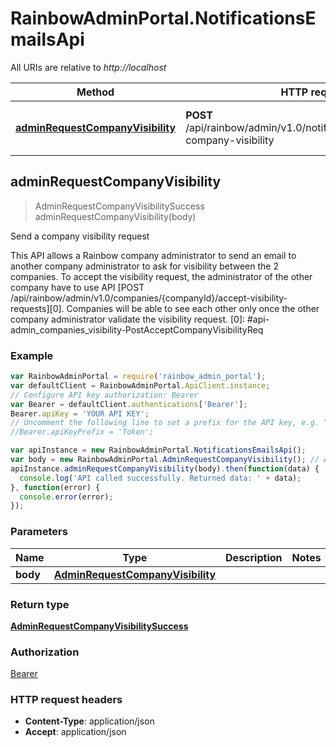 # RainbowAdminPortal.NotificationsEmailsApi

All URIs are relative to *http://localhost*

Method | HTTP request | Description
------------- | ------------- | -------------
[**adminRequestCompanyVisibility**](NotificationsEmailsApi.md#adminRequestCompanyVisibility) | **POST** /api/rainbow/admin/v1.0/notifications/emails/request-company-visibility | Send a company visibility request



## adminRequestCompanyVisibility

> AdminRequestCompanyVisibilitySuccess adminRequestCompanyVisibility(body)

Send a company visibility request

This API allows a Rainbow company administrator to send an email to another company administrator to ask for visibility between the 2 companies.       To accept the visibility request, the administrator of the other company have to use API [POST /api/rainbow/admin/v1.0/companies/{companyId}/accept-visibility-requests][0].    Companies will be able to see each other only once the other company administrator validate the visibility request.  [0]: #api-admin_companies_visibility-PostAcceptCompanyVisibilityReq

### Example

```javascript
var RainbowAdminPortal = require('rainbow_admin_portal');
var defaultClient = RainbowAdminPortal.ApiClient.instance;
// Configure API key authorization: Bearer
var Bearer = defaultClient.authentications['Bearer'];
Bearer.apiKey = 'YOUR API KEY';
// Uncomment the following line to set a prefix for the API key, e.g. "Token" (defaults to null)
//Bearer.apiKeyPrefix = 'Token';

var apiInstance = new RainbowAdminPortal.NotificationsEmailsApi();
var body = new RainbowAdminPortal.AdminRequestCompanyVisibility(); // AdminRequestCompanyVisibility | 
apiInstance.adminRequestCompanyVisibility(body).then(function(data) {
  console.log('API called successfully. Returned data: ' + data);
}, function(error) {
  console.error(error);
});

```

### Parameters



Name | Type | Description  | Notes
------------- | ------------- | ------------- | -------------
 **body** | [**AdminRequestCompanyVisibility**](AdminRequestCompanyVisibility.md)|  | 

### Return type

[**AdminRequestCompanyVisibilitySuccess**](AdminRequestCompanyVisibilitySuccess.md)

### Authorization

[Bearer](../README.md#Bearer)

### HTTP request headers

- **Content-Type**: application/json
- **Accept**: application/json

